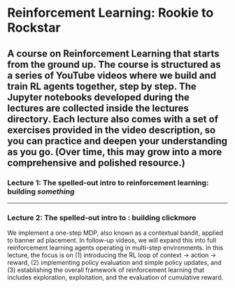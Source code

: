# Reinforcement Learning: Rookie to Rockstar
A course on Reinforcement Learning that starts from the ground up. The course is structured as a series of YouTube videos where we build and train RL agents together, step by step. The Jupyter notebooks developed during the lectures are collected inside the lectures directory. Each lecture also comes with a set of exercises provided in the video description, so you can practice and deepen your understanding as you go. (Over time, this may grow into a more comprehensive and polished resource.)
---
### Lecture 1: The spelled-out intro to reinforcement learning: building *something* 

---
### Lecture 2: The spelled-out intro to : building clickmore
We implement a one-step MDP, also known as a contextual bandit, applied to banner ad placement. In follow-up videos, we will expand this into full reinforcement learning agents operating in multi-step environments. In this lecture, the focus is on (1) introducing the RL loop of context → action → reward, (2) implementing policy evaluation and simple policy updates, and (3) establishing the overall framework of reinforcement learning that includes exploration, exploitation, and the evaluation of cumulative reward.
